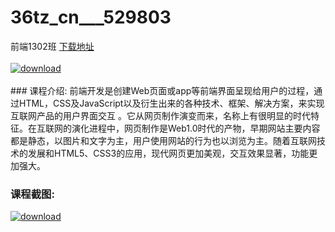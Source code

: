 # 36tz_cn___529803
前端1302班
[下载地址](http://www.36tz.cn/article/529803 "下载地址")
<br/></br>[![download](http://36tz.cn/muke_img/2020_01_1-14-300x184.png "下载地址")](http://www.36tz.cn/article/529803 "下载地址")
<br/></br>### 课程介绍:
前端开发是创建Web页面或app等前端界面呈现给用户的过程，通过HTML，CSS及JavaScript以及衍生出来的各种技术、框架、解决方案，来实现互联网产品的用户界面交互 。它从网页制作演变而来，名称上有很明显的时代特征。在互联网的演化进程中，网页制作是Web1.0时代的产物，早期网站主要内容都是静态，以图片和文字为主，用户使用网站的行为也以浏览为主。随着互联网技术的发展和HTML5、CSS3的应用，现代网页更加美观，交互效果显著，功能更加强大。

### 课程截图:
[![download](http://36tz.cn/muke_img/2020_01_11-14.png "下载地址")](http://www.36tz.cn/article/529803 "下载地址")
